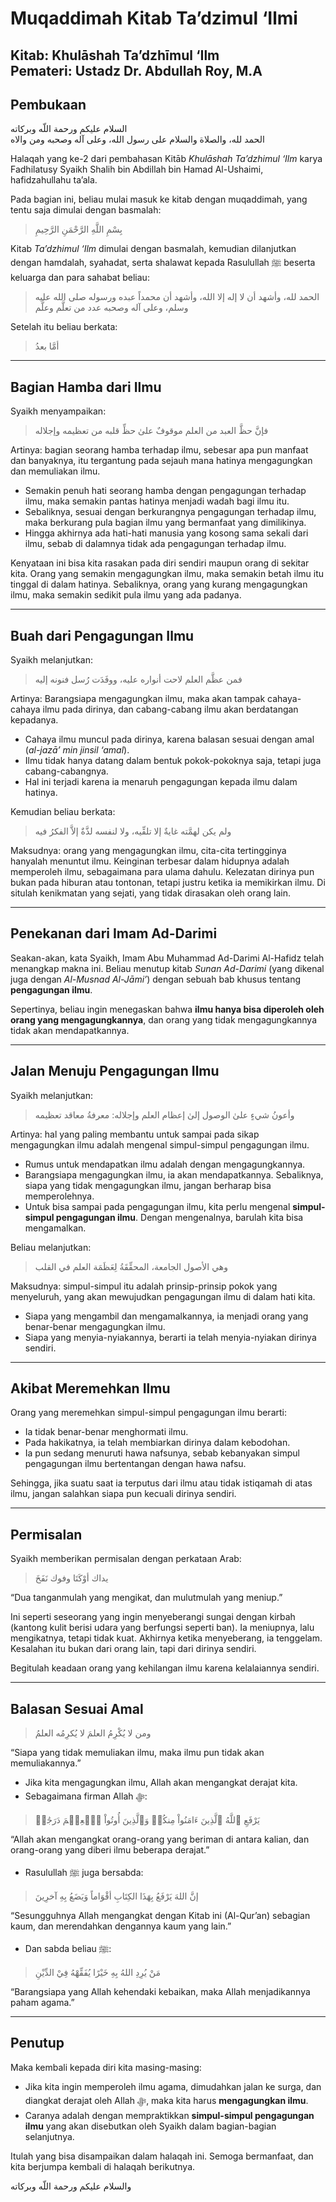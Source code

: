 # Muqaddimah Kitab Ta’dzimul ‘Ilmi

**Kitab**: Khulāshah Ta’dzhīmul ‘Ilm  
**Pemateri**: Ustadz Dr. Abdullah Roy, M.A  
---

## Pembukaan
السلام عليكم ورحمة اللّه وبركاته  
الحمد لله، والصلاة والسلام على رسول الله، وعلى آله وصحبه ومن والاه  

Halaqah yang ke-2 dari pembahasan Kitāb *Khulāshah Ta’dzhimul ‘Ilm* karya Fadhilatusy Syaikh Shalih bin Abdillah bin Hamad Al-Ushaimi, hafidzahullahu ta’ala.  

Pada bagian ini, beliau mulai masuk ke kitab dengan muqaddimah, yang tentu saja dimulai dengan basmalah:  

> بِسْمِ اللَّهِ الرَّحْمَنِ الرَّحِيمِ  

Kitab *Ta’dzhimul ‘Ilm* dimulai dengan basmalah, kemudian dilanjutkan dengan hamdalah, syahadat, serta shalawat kepada Rasulullah ﷺ beserta keluarga dan para sahabat beliau:  

> الحمد لله، وأشهد أن لا إله إلا الله، وأشهد أن محمداً عبده ورسوله صلى الله عليه وسلم، وعلى آله وصحبه عدد من تعلَّم وعلَّم  

Setelah itu beliau berkata:  

> أمَّا بعدُ  

---

## Bagian Hamba dari Ilmu
Syaikh menyampaikan:  

> فإنَّ حظَّ العبد من العلم موقوفٌ علىٰ حظِّ قلبه من تعظيمه وإجلاله  

Artinya: bagian seorang hamba terhadap ilmu, sebesar apa pun manfaat dan banyaknya, itu tergantung pada sejauh mana hatinya mengagungkan dan memuliakan ilmu.  

- Semakin penuh hati seorang hamba dengan pengagungan terhadap ilmu, maka semakin pantas hatinya menjadi wadah bagi ilmu itu.  
- Sebaliknya, sesuai dengan berkurangnya pengagungan terhadap ilmu, maka berkurang pula bagian ilmu yang bermanfaat yang dimilikinya.  
- Hingga akhirnya ada hati-hati manusia yang kosong sama sekali dari ilmu, sebab di dalamnya tidak ada pengagungan terhadap ilmu.  

Kenyataan ini bisa kita rasakan pada diri sendiri maupun orang di sekitar kita. Orang yang semakin mengagungkan ilmu, maka semakin betah ilmu itu tinggal di dalam hatinya. Sebaliknya, orang yang kurang mengagungkan ilmu, maka semakin sedikit pula ilmu yang ada padanya.  

---

## Buah dari Pengagungan Ilmu
Syaikh melanjutkan:  

> فمن عظَّم العلم لاحت أنواره عليه، ووفَدَت رُسل فنونه إليه  

Artinya: Barangsiapa mengagungkan ilmu, maka akan tampak cahaya-cahaya ilmu pada dirinya, dan cabang-cabang ilmu akan berdatangan kepadanya.  

- Cahaya ilmu muncul pada dirinya, karena balasan sesuai dengan amal (*al-jazā’ min jinsil ‘amal*).  
- Ilmu tidak hanya datang dalam bentuk pokok-pokoknya saja, tetapi juga cabang-cabangnya.  
- Hal ini terjadi karena ia menaruh pengagungan kepada ilmu dalam hatinya.  

Kemudian beliau berkata:  

> ولم يكن لهمَّته غايةٌ إلا تلقِّيه، ولا لنفسه لذَّةٌ إلاَّ الفكرُ فيه  

Maksudnya: orang yang mengagungkan ilmu, cita-cita tertingginya hanyalah menuntut ilmu. Keinginan terbesar dalam hidupnya adalah memperoleh ilmu, sebagaimana para ulama dahulu. Kelezatan dirinya pun bukan pada hiburan atau tontonan, tetapi justru ketika ia memikirkan ilmu. Di situlah kenikmatan yang sejati, yang tidak dirasakan oleh orang lain.  

---

## Penekanan dari Imam Ad-Darimi
Seakan-akan, kata Syaikh, Imam Abu Muhammad Ad-Darimi Al-Hafidz telah menangkap makna ini. Beliau menutup kitab *Sunan Ad-Darimi* (yang dikenal juga dengan *Al-Musnad Al-Jāmi’*) dengan sebuah bab khusus tentang **pengagungan ilmu**.  

Sepertinya, beliau ingin menegaskan bahwa **ilmu hanya bisa diperoleh oleh orang yang mengagungkannya**, dan orang yang tidak mengagungkannya tidak akan mendapatkannya.  

---

## Jalan Menuju Pengagungan Ilmu
Syaikh melanjutkan:  

> وأعونُ شيءٍ علىٰ الوصول إلىٰ إعظام العلم وإجلاله: معرفةُ معاقد تعظيمه  

Artinya: hal yang paling membantu untuk sampai pada sikap mengagungkan ilmu adalah mengenal simpul-simpul pengagungan ilmu.  

- Rumus untuk mendapatkan ilmu adalah dengan mengagungkannya.  
- Barangsiapa mengagungkan ilmu, ia akan mendapatkannya. Sebaliknya, siapa yang tidak mengagungkan ilmu, jangan berharap bisa memperolehnya.  
- Untuk bisa sampai pada pengagungan ilmu, kita perlu mengenal **simpul-simpul pengagungan ilmu**. Dengan mengenalnya, barulah kita bisa mengamalkan.  

Beliau melanjutkan:  

> وهي الأصول الجامعة، المحقِّقَةُ لِعَظَمَة العلم في القلب  

Maksudnya: simpul-simpul itu adalah prinsip-prinsip pokok yang menyeluruh, yang akan mewujudkan pengagungan ilmu di dalam hati kita.  

- Siapa yang mengambil dan mengamalkannya, ia menjadi orang yang benar-benar mengagungkan ilmu.  
- Siapa yang menyia-nyiakannya, berarti ia telah menyia-nyiakan dirinya sendiri.  

---

## Akibat Meremehkan Ilmu
Orang yang meremehkan simpul-simpul pengagungan ilmu berarti:  
- Ia tidak benar-benar menghormati ilmu.  
- Pada hakikatnya, ia telah membiarkan dirinya dalam kebodohan.  
- Ia pun sedang menuruti hawa nafsunya, sebab kebanyakan simpul pengagungan ilmu bertentangan dengan hawa nafsu.  

Sehingga, jika suatu saat ia terputus dari ilmu atau tidak istiqamah di atas ilmu, jangan salahkan siapa pun kecuali dirinya sendiri.  

---

## Permisalan
Syaikh memberikan permisalan dengan perkataan Arab:  

> يداك أوْكَتَا وفوك نَفَخَ  

“Dua tanganmulah yang mengikat, dan mulutmulah yang meniup.”  

Ini seperti seseorang yang ingin menyeberangi sungai dengan kirbah (kantong kulit berisi udara yang berfungsi seperti ban). Ia meniupnya, lalu mengikatnya, tetapi tidak kuat. Akhirnya ketika menyeberang, ia tenggelam. Kesalahan itu bukan dari orang lain, tapi dari dirinya sendiri.  

Begitulah keadaan orang yang kehilangan ilmu karena kelalaiannya sendiri.  

---

## Balasan Sesuai Amal
> ومن لا يُكْرِمُ العلمَ لا يُكرِمُه العلمُ  

“Siapa yang tidak memuliakan ilmu, maka ilmu pun tidak akan memuliakannya.”  

- Jika kita mengagungkan ilmu, Allah akan mengangkat derajat kita.  
- Sebagaimana firman Allah ﷻ:  

> يَرْفَعِ ٱللَّهُ ٱلَّذِينَ ءَامَنُواْ مِنكُمۡ وَٱلَّذِينَ أُوتُواْ ٱلۡعِلۡمَ دَرَجَٰتٖ  

“Allah akan mengangkat orang-orang yang beriman di antara kalian, dan orang-orang yang diberi ilmu beberapa derajat.”  

- Rasulullah ﷺ juga bersabda:  

> إنَّ اللهَ يَرْفَعُ بِهَذَا الكِتَابِ أقْوَاماً وَيَضَعُ بِهِ آخرِينَ  

“Sesungguhnya Allah mengangkat dengan Kitab ini (Al-Qur’an) sebagian kaum, dan merendahkan dengannya kaum yang lain.”  

- Dan sabda beliau ﷺ:  

> مَنْ يُرِدِ اللهُ بِهِ خَيْرًا يُفَقِّهْهُ فِيْ الدِّيْنِ  

“Barangsiapa yang Allah kehendaki kebaikan, maka Allah menjadikannya paham agama.”  

---

## Penutup
Maka kembali kepada diri kita masing-masing:  
- Jika kita ingin memperoleh ilmu agama, dimudahkan jalan ke surga, dan diangkat derajat oleh Allah ﷻ, maka kita harus **mengagungkan ilmu**.  
- Caranya adalah dengan mempraktikkan **simpul-simpul pengagungan ilmu** yang akan disebutkan oleh Syaikh dalam bagian-bagian selanjutnya.  

Itulah yang bisa disampaikan dalam halaqah ini. Semoga bermanfaat, dan kita berjumpa kembali di halaqah berikutnya.  

والسلام عليكم ورحمة اللّه وبركاته  
